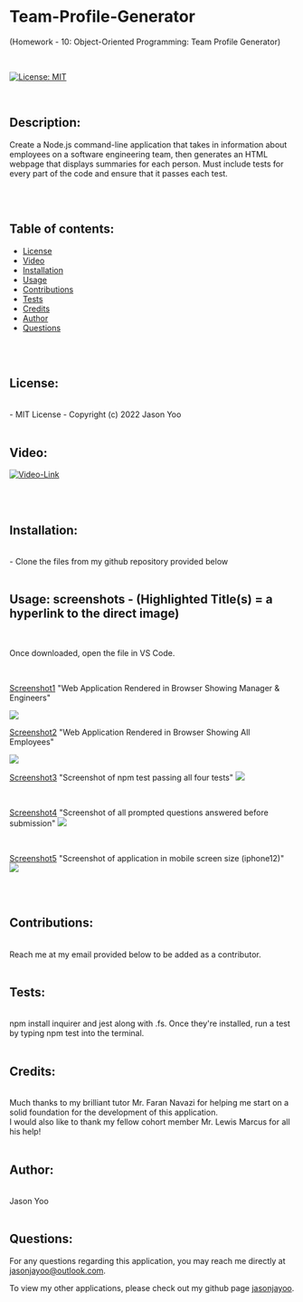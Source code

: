 # Team-Profile-Generator

(Homework - 10: Object-Oriented Programming: Team Profile Generator)


<br>

[![License: MIT](https://img.shields.io/badge/License-MIT-blue.svg)](https://opensource.org/licenses/MIT)
  
<br>

## Description:

Create a Node.js command-line application that takes in information about employees on a software engineering team, then generates an HTML webpage that displays summaries for each person. Must include tests for every part of the code and ensure that it passes each test.

<br>
<br>


## Table of contents:

  * [License](#license)
  * [Video](#video)
  * [Installation](#installation)
  * [Usage](#usage)
  * [Contributions](#contributions)
  * [Tests](#tests)
  * [Credits](#credits)
  * [Author](#author)
  * [Questions](#questions)

<br>
<br>
  
## License:
<br>
      -  MIT License - Copyright (c) 2022 Jason Yoo

<br>
<br>

## Video:

[![Video-Link](images/youtubescreenshot.png)](https://youtu.be/6Ix7aEEgWW0)
  
  
<br> 
<br>

## Installation:
<br>
      -  Clone the files from my github repository provided below

<br>
<br>
  
## Usage: screenshots - (Highlighted Title(s) = a hyperlink to the direct image)

<br>

Once downloaded, open the file in VS Code.

<br>
  

[Screenshot1](images/Screenshot1.png)  "Web Application Rendered in Browser Showing Manager & Engineers"

<img src="images/Screenshot1.png">


[Screenshot2](images/Screenshot2.png)  "Web Application Rendered in Browser Showing All Employees"

<img src="images/Screenshot2.png">

<br>

[Screenshot3](images/Screenshot3.png)  "Screenshot of npm test passing all four tests"
<img src="images/Screenshot3.png">

<br>

[Screenshot4](images/Screenshot4.png)  "Screenshot of all prompted questions answered before submission"
<img src="images/Screenshot4.png">

<br>

[Screenshot5](images/Screenshot5.png)  "Screenshot of application in mobile screen size (iphone12)"
<img src="images/Screenshot5.png">

<br>
<br>

  
## Contributions:
<br>
Reach me at my email provided below to be added as a contributor.

<br>
<br>
  
## Tests: 
<br>
npm install inquirer and jest along with .fs. Once they're installed, run a test by typing npm test into the terminal.
  
<br>
<br>

## Credits:
<br>
Much thanks to my brilliant tutor Mr. Faran Navazi for helping me start on a solid foundation for the development of this application.
<br>
I would also like to thank my fellow cohort member Mr. Lewis Marcus for all his help!

<br>
<br>

## Author:
<br>
Jason Yoo
  
<br>
<br>

## Questions:
  For any questions regarding this application, you may reach me directly at jasonjayoo@outlook.com.

  To view my other applications, please check out my github page [jasonjayoo](https://github.com/jasonjayoo).
